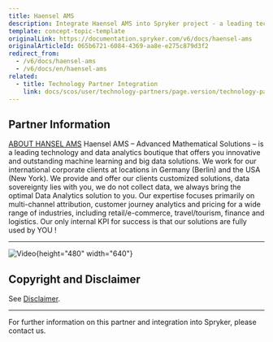 ```yaml
---
title: Haensel AMS
description: Integrate Haensel AMS into Spryker project - a leading technology and data analytics service  that offers you innovative and outstanding machine learning and big data solutions.
template: concept-topic-template
originalLink: https://documentation.spryker.com/v6/docs/haensel-ams
originalArticleId: 065b6721-6084-4369-aa8e-e275c879d3f2
redirect_from:
  - /v6/docs/haensel-ams
  - /v6/docs/en/haensel-ams
related:
  - title: Technology Partner Integration
    link: docs/scos/user/technology-partners/page.version/technology-partner-integration.html
---
```


## Partner Information

[ABOUT HANSEL AMS](https://haensel-ams.com/)
Haensel AMS – Advanced Mathematical Solutions – is a leading technology and data analytics boutique that offers you innovative and outstanding machine learning and big data solutions. We work for our international corporate clients at locations in Germany (Berlin) and the USA (New York). We provide and offer our clients customized solutions, data sovereignty lies with you, we do not collect data, we always bring the optimal Data Analytics solution to you. Our expertise focuses primarily on multi-channel attribution, customer journey analytics and pricing for a wide range of industries, including retail/e-commerce, travel/tourism, finance and logistics.
Our only internal KPI for success is that our solutions are fully used by YOU !

---
![Video](https://www.youtube.com/watch?v=llikmseb4Z8){height="480" width="640"}

## Copyright and Disclaimer

See [Disclaimer](https://github.com/spryker/spryker-documentation).

---
For further information on this partner and integration into Spryker, please contact us.

<div class="hubspot-form js-hubspot-form" data-portal-id="2770802" data-form-id="163e11fb-e833-4638-86ae-a2ca4b929a41" id="hubspot-1"></div>

